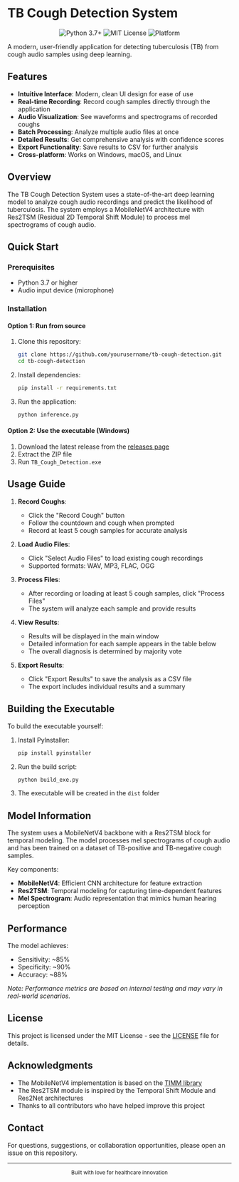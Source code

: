 # TB Cough Detection System

<div align="center">
  <img src="https://img.shields.io/badge/Python-3.7%2B-blue" alt="Python 3.7+">
  <img src="https://img.shields.io/badge/License-MIT-green" alt="MIT License">
  <img src="https://img.shields.io/badge/Platform-Windows%20%7C%20macOS%20%7C%20Linux-lightgrey" alt="Platform">
</div>

A modern, user-friendly application for detecting tuberculosis (TB) from cough audio samples using deep learning.

## Features

- **Intuitive Interface**: Modern, clean UI design for ease of use
- **Real-time Recording**: Record cough samples directly through the application
- **Audio Visualization**: See waveforms and spectrograms of recorded coughs
- **Batch Processing**: Analyze multiple audio files at once
- **Detailed Results**: Get comprehensive analysis with confidence scores
- **Export Functionality**: Save results to CSV for further analysis
- **Cross-platform**: Works on Windows, macOS, and Linux

## Overview

The TB Cough Detection System uses a state-of-the-art deep learning model to analyze cough audio recordings and predict the likelihood of tuberculosis. The system employs a MobileNetV4 architecture with Res2TSM (Residual 2D Temporal Shift Module) to process mel spectrograms of cough audio.

## Quick Start

### Prerequisites

- Python 3.7 or higher
- Audio input device (microphone)

### Installation

#### Option 1: Run from source

1. Clone this repository:

   ```bash
   git clone https://github.com/yourusername/tb-cough-detection.git
   cd tb-cough-detection
   ```

2. Install dependencies:

   ```bash
   pip install -r requirements.txt
   ```

3. Run the application:
   ```bash
   python inference.py
   ```

#### Option 2: Use the executable (Windows)

1. Download the latest release from the [releases page](https://github.com/yop-dev/tb-cough-detection/releases)
2. Extract the ZIP file
3. Run `TB_Cough_Detection.exe`

## Usage Guide

1. **Record Coughs**:

   - Click the "Record Cough" button
   - Follow the countdown and cough when prompted
   - Record at least 5 cough samples for accurate analysis

2. **Load Audio Files**:

   - Click "Select Audio Files" to load existing cough recordings
   - Supported formats: WAV, MP3, FLAC, OGG

3. **Process Files**:

   - After recording or loading at least 5 cough samples, click "Process Files"
   - The system will analyze each sample and provide results

4. **View Results**:

   - Results will be displayed in the main window
   - Detailed information for each sample appears in the table below
   - The overall diagnosis is determined by majority vote

5. **Export Results**:
   - Click "Export Results" to save the analysis as a CSV file
   - The export includes individual results and a summary

## Building the Executable

To build the executable yourself:

1. Install PyInstaller:

   ```bash
   pip install pyinstaller
   ```

2. Run the build script:

   ```bash
   python build_exe.py
   ```

3. The executable will be created in the `dist` folder

## Model Information

The system uses a MobileNetV4 backbone with a Res2TSM block for temporal modeling. The model processes mel spectrograms of cough audio and has been trained on a dataset of TB-positive and TB-negative cough samples.

Key components:

- **MobileNetV4**: Efficient CNN architecture for feature extraction
- **Res2TSM**: Temporal modeling for capturing time-dependent features
- **Mel Spectrogram**: Audio representation that mimics human hearing perception

## Performance

The model achieves:

- Sensitivity: ~85%
- Specificity: ~90%
- Accuracy: ~88%

_Note: Performance metrics are based on internal testing and may vary in real-world scenarios._

## License

This project is licensed under the MIT License - see the [LICENSE](LICENSE) file for details.

## Acknowledgments

- The MobileNetV4 implementation is based on the [TIMM library](https://github.com/rwightman/pytorch-image-models)
- The Res2TSM module is inspired by the Temporal Shift Module and Res2Net architectures
- Thanks to all contributors who have helped improve this project

## Contact

For questions, suggestions, or collaboration opportunities, please open an issue on this repository.

---

<div align="center">
  <sub>Built with love for healthcare innovation</sub>
</div>
